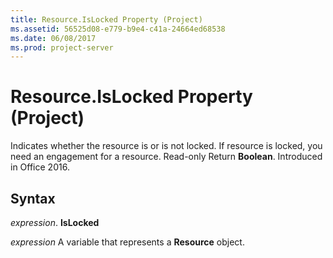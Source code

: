 ```yaml
---
title: Resource.IsLocked Property (Project)
ms.assetid: 56525d08-e779-b9e4-c41a-24664ed68538
ms.date: 06/08/2017
ms.prod: project-server
---
```



# Resource.IsLocked Property (Project)

Indicates whether the resource is or is not locked. If resource is locked, you need an engagement for a resource. Read-only Return **Boolean**. Introduced in Office 2016.


## Syntax

 _expression_. **IsLocked**

 _expression_ A variable that represents a **Resource** object.


